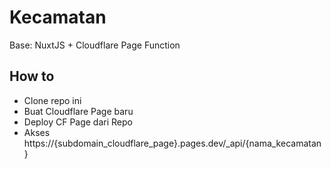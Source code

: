 # Kecamatan

Base: NuxtJS + Cloudflare Page Function

## How to

- Clone repo ini
- Buat Cloudflare Page baru
- Deploy CF Page dari Repo
- Akses https://{subdomain_cloudflare_page}.pages.dev/_api/{nama_kecamatan}